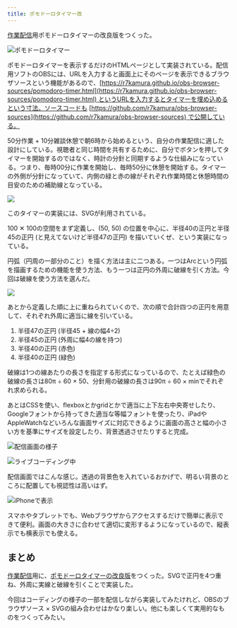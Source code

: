 ```yaml
---
title: ポモドーロタイマー改
---
```

[作業配信](https://www.youtube.com/c/r7kamura)用ポモドーロタイマーの改良版をつくった。

![](https://lh5.googleusercontent.com/sxt_uUnSQlk5oA4KwJk9tgJbGgch_LfZ11rL4usIVySny3PAwZ-fnmln7464KzD0ftRJVF1d-sMDen4T4sLue4-PbilyxvsMpHsJtTShnA_Cu7eijySUbUsft2wClbZIJr3STlKPNDgEtWJYZp_PHRkhkIfO-PQVoONVIdMMRxUWQzSXqT7d9mrNzui3UA "ポモドーロタイマー")

ポモドーロタイマーを表示するだけのHTMLページとして実装されている。配信用ソフトのOBSには、URLを入力すると画面上にそのページを表示できるブラウザソースという機能があるので、[https://r7kamura.github.io/obs-browser-sources/pomodoro-timer.html](https://r7kamura.github.io/obs-browser-sources/pomodoro-timer.html) というURLを入力するとタイマーを埋め込めるという寸法。ソースコードも [https://github.com/r7kamura/obs-browser-sources](https://github.com/r7kamura/obs-browser-sources) で公開している。

50分作業 + 10分雑談休憩で朝6時から始めるという、自分の作業配信に適した設計にしている。視聴者と同じ時間を共有するために、自分でボタンを押してタイマーを開始するのではなく、時計の分針と同期するような仕組みになっている。つまり、毎時00分に作業を開始し、毎時50分に休憩を開始する。タイマーの外側が分針になっていて、内側の緑と赤の線がそれぞれ作業時間と休憩時間の目安のための補助線となっている。

![](https://lh4.googleusercontent.com/Zv2C_ux0Ya2qaM6t8LLuxD10mQUnNDQRy_qjYUDXeUseYD_ybUgd_OC9zjYCvw0XWIK7wmw3-xE-0FrIGH7NZQ0sTu3RHkPtmFAcadQ6FW7CVrpOMR4Ks6iK7CiBkaOGgNiFlt3UU-UpMjGNTnAXkatmR2R9HLKKOR-qiSWCPSCmqOmQXSQe6Ujn-FEa6Q)

このタイマーの実装には、SVGが利用されている。

100 ✕ 100の空間をまず定義し、(50, 50) の位置を中心に、半径40の正円と半径45の正円 (と見えてないけど半径47の正円) を描いていくぜ、という実装になっている。

円弧（円周の一部分のこと）を描く方法は主に二つある。一つはArcという円弧を描画するための機能を使う方法、もう一つは正円の外周に破線を引く方法。今回は破線を使う方法を選んだ。

![](https://lh4.googleusercontent.com/UjxCJ-PLBBKDBNY2NYW_52BZTVKBT7eiBC0VE6dU1uKDP4sXyix9B9n6k4dsnDVfyS4qPlxhHxY4nCrq6lzYRRVHBFBKsRnN6SHbx6mvF62gt1IiwhLD-a_QipKt63IyBNwVqD6VJW7GFSFfRhM731kmNRNKMpoiooxjJRh9JQfwDFZAdxTR1fsPvUqkOg)

あとから定義した順に上に重ねられていくので、次の順で合計四つの正円を用意して、それぞれ外周に適当に線を引いている。

1.  半径47の正円 (半径45 + 線の幅4÷2)
2.  半径45の正円 (外周に幅4の線を持つ)
3.  半径40の正円 (赤色)
4.  半径40の正円 (緑色)

破線は1つの線あたりの長さを指定する形式になっているので、たとえば緑色の破線の長さは80π ÷ 60 × 50、分針用の破線の長さは90π ÷ 60 × minでそれぞれ求められる。

あとはCSSを使い、flexboxとかgridとかで適当に上下左右中央寄せしたり、Googleフォントから持ってきた適当な等幅フォントを使ったり、iPadやAppleWatchなどいろんな画面サイズに対応できるように画面の高さと幅の小さい方を基準にサイズを設定したり、背景透過させたりすると完成。

![](https://lh4.googleusercontent.com/dmNyBKwn3H8HvX2VUYaocJ-LksNptW4v5YsLZqodrMRcbgNXIL9UVV6Rx_QiM9uo-3wjM5Eepswzr5zGSZLvBitG6PwYm9ug_Z4amOdpqque6qC9LULZGh5GXgfFQCdqJ5TFFvm8NoXhhj0pvV0KMtj96lplBi7d4qWaEAG1q6vnPLn2pi_YkYZOlwBDbQ "配信画面の様子")

![](https://lh4.googleusercontent.com/VuPjpeXTiWSZbrwp9_17-kvPWDGFnq7gEqz371cHpFO9c0VJdmg-BrTA7qOITWZPgxDkxawsFEK9cDCa44S-iSkTOGw8KqmkkJqtVoRnAWin3BX4sbal4b3FMnZHEwSG7Cf5gitCmPXVGeCTwqIjmyQhKZ28SUEydIWQiW-Y3NIL9bvQ-R307a5aTAHkgQ "ライブコーディング中")

配信画面ではこんな感じ。透過の背景色を入れているおかげで、明るい背景のところに配置しても視認性は高いはず。

![](https://lh5.googleusercontent.com/LO_goZACK8VyLiST-dVRHvJoyAeijHCGbJlgTQ95I8rZTujyoI9ZI_HE8EJjziri-CT0Aj-RclT7YksJAsuMktbEBcHr0d7Ki-xE_ET_3oT_EyAa_mKuZdfFtt5jzzCHWz-b_NntUUAtQnMmD_AKPWHtjzG4RZZta-Lwya6guS0V6bY27LNZ1T6YgkU3QA "iPhoneで表示")

スマホやタブレットでも、Webブラウザからアクセスするだけで簡単に表示できて便利。画面の大きさに合わせて適切に変形するようになっているので、縦表示でも横表示でも使える。

まとめ
---

[作業配信](https://www.youtube.com/c/r7kamura)用に、[ポモドーロタイマーの改良版](https://github.com/r7kamura/obs-browser-sources)をつくった。SVGで正円を4つ重ね、外周に実線と破線を引くことで実装した。

今回はコーディングの様子の一部を配信しながら実装してみたけれど、OBSのブラウザソース × SVGの組み合わせはかなり楽しい。他にも楽しくて実用的なものをつくってみたい。
